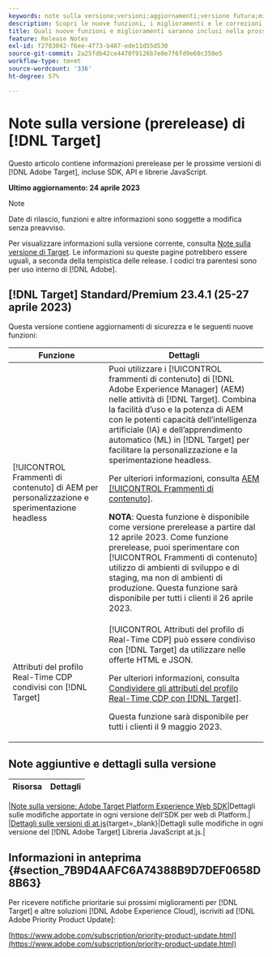 ```yaml
---
keywords: note sulla versione;versioni;aggiornamenti;versione futura;miglioramenti;nuove funzioni;correzioni;aggiornamenti;prerelease
description: Scopri le nuove funzioni, i miglioramenti e le correzioni, compresi SDK, API e librerie JavaScript, inclusi nella prossima versione di  [!DNL Adobe Target].
title: Quali nuove funzioni e miglioramenti saranno inclusi nella prossima versione [!DNL Target] ?
feature: Release Notes
exl-id: f2783042-f6ee-4f73-b487-ede11d55d530
source-git-commit: 2a25fdb42ce4470f9126b7e0e7f6fd9e60c350e5
workflow-type: tm+mt
source-wordcount: '336'
ht-degree: 57%

---
```


# Note sulla versione (prerelease) di [!DNL Target]

Questo articolo contiene informazioni prerelease per le prossime versioni di [!DNL Adobe Target], incluse SDK, API e librerie JavaScript.

**Ultimo aggiornamento: 24 aprile 2023**

>[!NOTE]
>
>Date di rilascio, funzioni e altre informazioni sono soggette a modifica senza preavviso.
>
>Per visualizzare informazioni sulla versione corrente, consulta [Note sulla versione di Target](release-notes.md). Le informazioni su queste pagine potrebbero essere uguali, a seconda della tempistica delle release. I codici tra parentesi sono per uso interno di [!DNL Adobe].

## [!DNL Target] Standard/Premium 23.4.1 (25-27 aprile 2023)

Questa versione contiene aggiornamenti di sicurezza e le seguenti nuove funzioni:

| Funzione | Dettagli |
|--- |--- |
| [!UICONTROL Frammenti di contenuto] di AEM per personalizzazione e sperimentazione headless | Puoi utilizzare i [!UICONTROL frammenti di contenuto] di [!DNL Adobe Experience Manager] (AEM) nelle attività di [!DNL Target]. Combina la facilità d’uso e la potenza di AEM con le potenti capacità dell’intelligenza artificiale (IA) e dell’apprendimento automatico (ML) in [!DNL Target] per facilitare la personalizzazione e la sperimentazione headless.<P>Per ulteriori informazioni, consulta [AEM [!UICONTROL Frammenti di contenuto]](/help/main/c-integrating-target-with-mac/aem/content-fragments-aem.md).<P>**NOTA**: Questa funzione è disponibile come versione prerelease a partire dal 12 aprile 2023. Come funzione prerelease, puoi sperimentare con [!UICONTROL Frammenti di contenuto] utilizzo di ambienti di sviluppo e di staging, ma non di ambienti di produzione. Questa funzione sarà disponibile per tutti i clienti il 26 aprile 2023. |
| Attributi del profilo Real-Time CDP condivisi con [!DNL Target] | [!UICONTROL Attributi del profilo di Real-Time CDP] può essere condiviso con [!DNL Target] da utilizzare nelle offerte HTML e JSON.<P>Per ulteriori informazioni, consulta [Condividere gli attributi del profilo Real-Time CDP con [!DNL Target]](/help/main/c-integrating-target-with-mac/integrating-with-rtcdp.md#rtcdp-profile-attributes).<p>Questa funzione sarà disponibile per tutti i clienti il 9 maggio 2023. |

## Note aggiuntive e dettagli sulla versione

| Risorsa | Dettagli |
|--- |--- |

|[Note sulla versione: Adobe Target Platform Experience Web SDK](https://experienceleague.adobe.com/docs/experience-platform/edge/release-notes.html?lang=it)|Dettagli sulle modifiche apportate in ogni versione dell’SDK per web di Platform.| |[Dettagli sulle versioni di at.js](https://experienceleague.corp.adobe.com/docs/target-dev/developer/client-side/at-js-implementation/target-atjs-versions.html){target=_blank}|Dettagli sulle modifiche in ogni versione del [!DNL Adobe Target] Libreria JavaScript at.js.|

## Informazioni in anteprima {#section_7B9D4AAFC6A74388B9D7DEF0658D8B63}

Per ricevere notifiche prioritarie sui prossimi miglioramenti per [!DNL Target] e altre soluzioni [!DNL Adobe Experience Cloud], iscriviti ad [!DNL Adobe Priority Product Update]:

[https://www.adobe.com/subscription/priority-product-update.html](https://www.adobe.com/subscription/priority-product-update.html)
